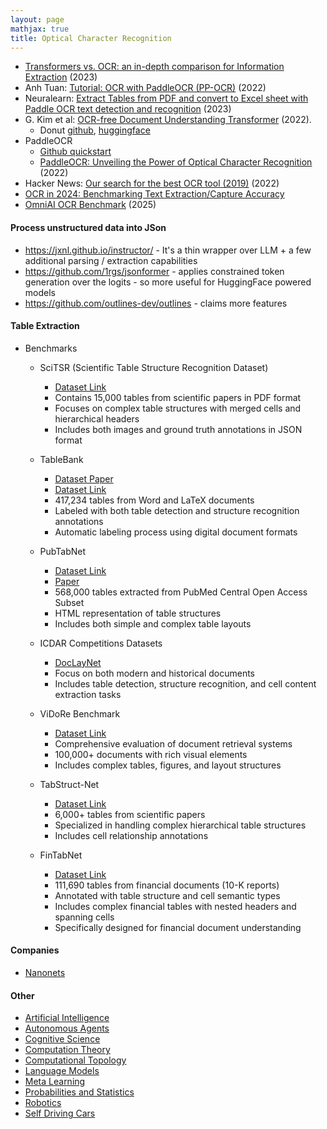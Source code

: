 ```yaml
---
layout: page
mathjax: true
title: Optical Character Recognition
---
```

* [Transformers vs. OCR: an in-depth comparison for Information Extraction](https://python.plainenglish.io/transformers-vs-ocr-who-can-actually-read-better-192e6b044dd3) (2023)
* Anh Tuan: [Tutorial: OCR with PaddleOCR (PP-OCR)](https://medium.com/@anhtuan_40207/tutorial-ocr-with-paddleocr-pp-ocr-9a4342e4d7f) (2022)
* Neuralearn: [Extract Tables from PDF and convert to Excel sheet with Paddle OCR text detection and recognition](https://www.youtube.com/watch?v=HZh31OGiQRQ) (2023)
* G. Kim et al: [OCR-free Document Understanding Transformer](https://arxiv.org/pdf/2111.15664.pdf) (2022).
  * Donut [github](https://github.com/clovaai/donut), [huggingface](https://huggingface.co/docs/transformers/model_doc/donut)
* PaddleOCR
  * [Github quickstart](https://github.com/PaddlePaddle/PaddleOCR/blob/release/2.7/doc/doc_en/quickstart_en.md)
  * [PaddleOCR: Unveiling the Power of Optical Character Recognition](https://learnopencv.com/optical-character-recognition-using-paddleocr/#Paddle-OCR-) (2022)
* Hacker News: [Our search for the best OCR tool (2019)](https://news.ycombinator.com/item?id=32053525) (2022)
* [OCR in 2024: Benchmarking Text Extraction/Capture Accuracy](https://research.aimultiple.com/ocr-accuracy/)
* [OmniAI OCR Benchmark](https://getomni.ai/ocr-benchmark) (2025)

#### Process unstructured data into JSon
* https://jxnl.github.io/instructor/ - It's a thin wrapper over LLM + a few additional parsing / extraction capabilities
* https://github.com/1rgs/jsonformer - applies constrained token generation over the logits - so more useful for HuggingFace powered models
* https://github.com/outlines-dev/outlines - claims more features

#### Table Extraction 
* Benchmarks
  * SciTSR (Scientific Table Structure Recognition Dataset)
    * [Dataset Link](https://github.com/Academic-Hammer/SciTSR)
    * Contains 15,000 tables from scientific papers in PDF format
    * Focuses on complex table structures with merged cells and hierarchical headers
    * Includes both images and ground truth annotations in JSON format

  * TableBank
    * [Dataset Paper](https://arxiv.org/abs/1903.01949)
    * [Dataset Link](https://github.com/doc-analysis/TableBank)
    * 417,234 tables from Word and LaTeX documents
    * Labeled with both table detection and structure recognition annotations
    * Automatic labeling process using digital document formats

  * PubTabNet
    * [Dataset Link](https://github.com/ibm-aur-nlp/PubTabNet)
    * [Paper](https://arxiv.org/abs/1911.10683)
    * 568,000 tables extracted from PubMed Central Open Access Subset
    * HTML representation of table structures
    * Includes both simple and complex table layouts

  * ICDAR Competitions Datasets
    * [DocLayNet](https://github.com/DS4SD/DocLayNet)
    * Focus on both modern and historical documents
    * Includes table detection, structure recognition, and cell content extraction tasks

  * ViDoRe Benchmark
    * [Dataset Link](https://github.com/illuin-tech/vidore-benchmark)
    * Comprehensive evaluation of document retrieval systems
    * 100,000+ documents with rich visual elements
    * Includes complex tables, figures, and layout structures

  * TabStruct-Net
    * [Dataset Link](https://github.com/Academic-Hammer/TabStruct-Net)
    * 6,000+ tables from scientific papers
    * Specialized in handling complex hierarchical table structures
    * Includes cell relationship annotations

  * FinTabNet
    * [Dataset Link](https://developer.ibm.com/data/fintabnet/)
    * 111,690 tables from financial documents (10-K reports)
    * Annotated with table structure and cell semantic types
    * Includes complex financial tables with nested headers and spanning cells
    * Specifically designed for financial document understanding

#### Companies
* [Nanonets](https://nanonets.com/)


#### Other
* [Artificial Intelligence](/artificial_intelligence)
* [Autonomous Agents](/autonomous_agents)
* [Cognitive Science](/cognitive_science)
* [Computation Theory](/computation_theory)
* [Computational Topology](/computational_topology)
* [Language Models](/language_models)
* [Meta Learning](/meta_learning)
* [Probabilities and Statistics](/probabilities_and_statistics)
* [Robotics](/robotics)
* [Self Driving Cars](/self_driving_cars)
